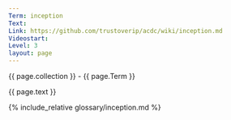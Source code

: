```yaml
---
Term: inception
Text: 
Link: https://github.com/trustoverip/acdc/wiki/inception.md
Videostart: 
Level: 3
layout: page
---
```


{{ page.collection }} - {{ page.Term }}

   {{ page.text }}

{% include_relative glossary/inception.md %}
